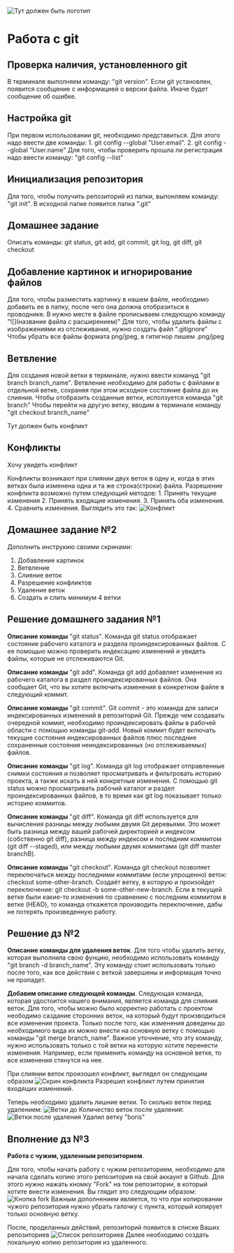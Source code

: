 ![Тут должен быть логотип](gitlogo.jpeg)
# Работа с git

## Проверка наличия, установленного git

В терминале выполняем команду: "git version". Если git установлен, появится сообщение с информацией о версии файла. Иначе будет сообщение об ошибке.

## Настройка git

При первом использовании git, необходимо представиться. Для этого надо ввести две команды: 1. git config --global "User.email". 2. git config --global "User.name"
Для того, чтобы проверить прошла ли регистрация надо ввести команду: "git config --list"

## Инициализация репозитория
Для того, чтобы получить репозиторий из папки, выпонляем команду: "git init". В исходной папке появится папка ".git"

## Домашнее задание
Описать команды: git status, git add, git commit, git log, git diff, git checkout

## Добавление картинок и игнорирование файлов
Для того, чтобы разместить картинку в нашем файле, необходимо добавить ее в папку, после чего она должна отобразиться в проводнике. В нужно месте в файле прописываем следующую команду "![](название файла с расширением)"
Для того, чтобы удалить файлы с изображениями из отслеживания, нужно создать файл ".gitignore" 
Чтобы убрать все файлы формата png/jpeg, в гитигнор пишем .png/jpeg

## Ветвление
Для создания новой ветки в терминале, нужно ввести комануд "git branch branch_name".
Ветвление необходимо для работы с файлами в отдельной ветке, сохраняя при этом исходное состояние файла до их слияния.
Чтобы отобразить созданные ветки, исползуется команда "git branch"
Чтобы перейти на другую ветку, вводим в терминале команду "git checkout branch_name"


Тут должен быть конфликт
## Конфликты
Хочу увидеть конфликт

Конфликты возникают при слиянии двух веток в одну и, когда в этих ветках была изменена одна и та же строка(строки) файла. Разрешение конфликта возможно путем следующий методов: 1. Принять текущие изменения 2. Принять входящие изменения. 3. Принять оба изменения. 4. Сравнить изменения.
Выглядить это так:
![Конфликт](conflikt.png)

## Домашнее задание №2
Дополнить инструкию своими скринами:
1. Добавление картинок
2. Ветвление
3. Слияние веток
4. Разрешение конфликтов
5. Удаление веток
6. Создать и слить минимум 4 ветки

## Решение домашнего задания №1

**Описание команды** "git status". Команда git status отображает состояние рабочего каталога и раздела проиндексированных файлов. С ее помощью можно проверить индексацию изменений и увидеть файлы, которые не отслеживаются Git.

**Описание команды** "git add". Команда git add добавляет изменение из рабочего каталога в раздел проиндексированных файлов. Она сообщает Git, что вы хотите включить изменения в конкретном файле в следующий коммит.

**Описание команды** "git commit". Git commit - это команда для записи индексированных изменений в репозиторий Git.
Прежде чем создавать очередной коммит, необходимо проиндексировать файлы в рабочей области с помощью команды git-add. Новый коммит будет включать текущие состояния индексированных файлов плюс последние сохраненные состояния неиндексированных (но отслеживаемых) файлов.

**Описание команды** "git log". Команда git log отображает отправленные снимки состояния и позволяет просматривать и фильтровать историю проекта, а также искать в ней конкретные изменения. С помощью git status можно просматривать рабочий каталог и раздел проиндексированных файлов, в то время как git log показывает только историю коммитов.

**Описание команды** "git diff". Команда git diff используется для вычисления разницы между любыми двумя Git деревьями. Это может быть разница между вашей рабочей директорией и индексом (собственно git diff), разница между индексом и последним коммитом (git diff --staged), или между любыми двумя коммитами (git diff master branchB).

**Описание команды** "git checkout". Команда git checkout позволяет переключаться между последними коммитами (если упрощенно) веток: checkout some-other-branch. Создаёт ветку, в которую и произойдет переключение: git checkout -b some-other-new-branch. Если в текущей ветке были какие-то изменения по сравнению с последним коммитом в ветке (HEAD), то команда откажется производить переключение, дабы не потерять произведенную работу.

## Решение дз №2

**Описание команды для удаления веток**.
Для того чтобы удалить ветку, которая выполнила свою фунцию, необходимо использовать команду "git branch -d branch_name". Эту команду стоит использовать только после того, как все действия с веткой завершены и информация точно не пропадет.

**Добавим описание следующей команды**. Следующая команда, которая удостоится нашего внимания, является команда для слияния веток. Для того, чтобы можно было корректно работать с проектом неободимо саздание сторонних веток, на который будут производиться все изменения проекта. Только после того, как изменения доведены до необходимого вида их можно внести на основную ветку с помощью команды "git merge branch_name". Важное уточнение, что эту команду, нужно использовать только с той ветки на которую хотите перенести изменения. Например, если применить команду на основной ветке, то все изменения стянутся на нее.

При слиянии веток произошел конфликт, выглядел он следующим образом ![Скрин конфликта](conflikt2.png) 
Разрешил конфликт путем принятия входящих изменений.

Теперь необходимо удалить лишние ветки. То сколько веток перед удалением: ![Ветки до](vetkido.png)
Количество веток после удаления: ![Ветки после удаления](vetkiposle.png)
Удалил ветку "boris"

## Вполнение дз №3

**Работа с чужим, удаленным репозиторием**.

Для того, чтобы начать работу с чужим репозиторием, необходимо для начала сделать копию этого репозитория на свой аккаунт в Github. Для этого нужно нажать кномку "Fork" на том репозитории, в который хотите внести изменения. Вы глядит это следующим образом: ![Кнопка fork](fork.png)
Важным дополнением является, то что при копировании чужого репозитория нужно убрать галочку с пункта, который копирует только основную ветку.

После, проделанных действий, репозиторий появится в списке Ваших репозиториев ![Список репозиториев](primer.png)
Далее необходимо создать локальную копию репозитория из удаленного.